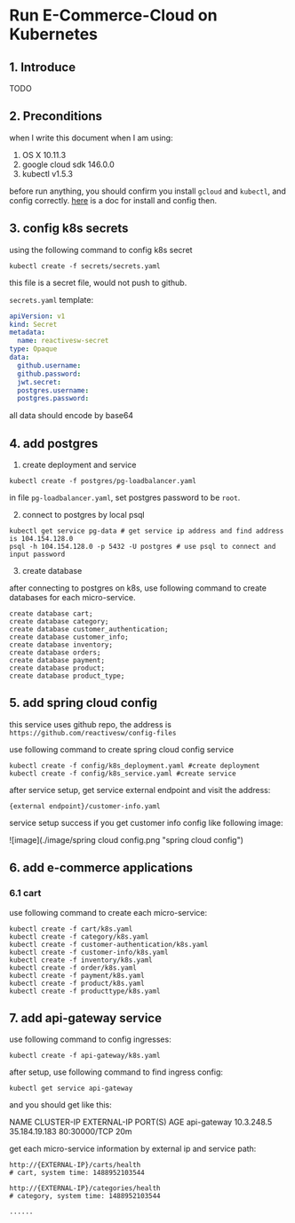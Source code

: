 # Run E-Commerce-Cloud on Kubernetes

## 1. Introduce

TODO 

## 2. Preconditions
when I write this document when I am using:

1. OS X 10.11.3
2. google cloud sdk 146.0.0
3. kubectl v1.5.3

before run anything, you should confirm you install `gcloud` and `kubectl`, and config correctly.
[here](https://github.com/reactivesw/development_process/blob/master/devops/gke%20setup.md) is a doc for install and config then.

## 3. config k8s secrets

using the following command to config k8s secret

`kubectl create -f secrets/secrets.yaml`

this file is a secret file, would not push to github.

`secrets.yaml` template:

```yaml
apiVersion: v1
kind: Secret
metadata:
  name: reactivesw-secret
type: Opaque
data:
  github.username: 
  github.password: 
  jwt.secret: 
  postgres.username: 
  postgres.password: 
```
all data should encode by base64

## 4. add postgres

1. create deployment and service

`kubectl create -f postgres/pg-loadbalancer.yaml`

in file `pg-loadbalancer.yaml`, set postgres password to be `root`.

2. connect to postgres by local psql

```shell
kubectl get service pg-data # get service ip address and find address is 104.154.128.0
psql -h 104.154.128.0 -p 5432 -U postgres # use psql to connect and input password 
```

3. create database

after connecting to postgres on k8s, use following command to create databases for each micro-service.

```shell
create database cart;
create database category;
create database customer_authentication;
create database customer_info;
create database inventory;
create database orders;
create database payment;
create database product;
create database product_type;
```

## 5. add spring cloud config

this service uses github repo, the address is 
`https://github.com/reactivesw/config-files`

use following command to create spring cloud config service

```shell
kubectl create -f config/k8s_deployment.yaml #create deployment
kubectl create -f config/k8s_service.yaml #create service
```

after service setup, get service external endpoint and visit the address:

`{external endpoint}/customer-info.yaml`

service setup success if you get customer info config like following image:

![image](./image/spring cloud config.png "spring cloud config")

## 6. add e-commerce applications

### 6.1 cart

use following command to create each micro-service:

```shell
kubectl create -f cart/k8s.yaml
kubectl create -f category/k8s.yaml
kubectl create -f customer-authentication/k8s.yaml
kubectl create -f customer-info/k8s.yaml
kubectl create -f inventory/k8s.yaml
kubectl create -f order/k8s.yaml
kubectl create -f payment/k8s.yaml
kubectl create -f product/k8s.yaml
kubectl create -f producttype/k8s.yaml
```

## 7. add api-gateway service

use following command to config ingresses:

`kubectl create -f api-gateway/k8s.yaml`

after setup, use following command to find ingress config:

`kubectl get service api-gateway`

and you should get like this:
>
NAME          CLUSTER-IP   EXTERNAL-IP     PORT(S)        AGE
api-gateway   10.3.248.5   35.184.19.183   80:30000/TCP   20m
>

get each micro-service information by external ip and service path:

```
http://{EXTERNAL-IP}/carts/health
# cart, system time: 1488952103544

http://{EXTERNAL-IP}/categories/health
# category, system time: 1488952103544

......
```